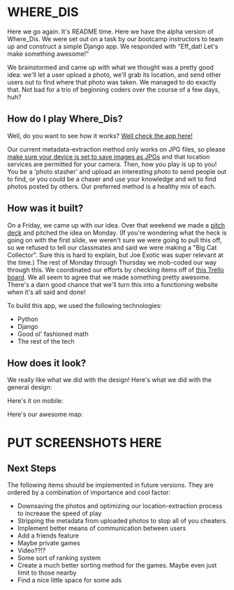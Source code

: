 # WHERE_DIS

Here we go again. It's README time. Here we have the alpha version of Where_Dis. We were set out on a task by our bootcamp instructors to team up and construct a simple Django app. We responded with "Eff_dat! Let's make something awesome!" 

We brainstormed and came up with what we thought was a pretty good idea: we'll let a user upload a photo, we'll grab its location, and send other users out to find where that photo was taken. We managed to do exactly that. Not bad for a trio of beginning coders over the course of a few days, huh?

## How do I play Where_Dis?

Well, do you want to see how it works? [Well check the app here!](https://wheredis.herokuapp.com/) 

Our current metadata-extraction method only works on JPG files, so please [make sure your device is set to save images as JPGs](https://osxdaily.com/2017/09/29/change-iphone-camera-default-image-format-jpeg-heif/) and that location services are permitted for your camera. Then, how you play is up to you! You be a 'photo stasher' and upload an interesting photo to send people out to find, or you could be a chaser and use your knowledge and wit to find photos posted by others. Our preferred method is a healthy mix of each.

## How was it built?

On a Friday, we came up with our idea. Over that weekend we made a [pitch deck](https://docs.google.com/presentation/d/1MwuYV46KXCJfgakpwhlienAIksULUSt4cQy_Oi7HY2Q/edit#slide=id.g8a97be000a_0_0) and pitched the idea on Monday. (If you're wondering what the heck is going on with the first slide, we weren't sure we were going to pull this off, so we refused to tell our classmates and said we were making a "Big Cat Collector". Sure this is hard to explain, but Joe Exotic was super relevant at the time.) The rest of Monday through Thursday we mob-coded our way through this. We coordinated our efforts by checking items off of [this Trello board](https://trello.com/b/bgSl0Nb3/wheredis).  We all seem to agree that we made something pretty awesome. There's a darn good chance that we'll turn this into a functioning website when it's all said and done!

To build this app, we used the following technologies:
- Python
- Django
- Good ol' fashioned math
- The rest of the tech

## How does it look?

We really like what we did with the design! Here's what we did with the general design:

Here's it on mobile:

Here's our awesome map:

# PUT SCREENSHOTS HERE

## Next Steps

The following items should be implemented in future versions. They are ordered by a combination of importance and cool factor:
- Downsaving the photos and optimizing our location-extraction process to increase the speed of play
- Stripping the metadata from uploaded photos to stop all of you cheaters.
- Implement better means of communication between users
- Add a friends feature
- Maybe private games
- Video??!?
- Some sort of ranking system
- Create a much better sorting method for the games. Maybe even just limit to those nearby
- Find a nice little space for some ads